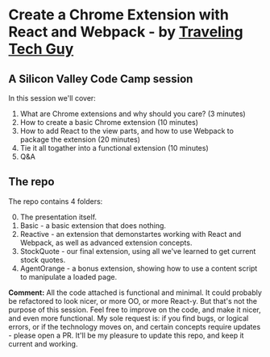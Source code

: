# Create a Chrome Extension with React and Webpack - by [Traveling Tech Guy](http://www.TravelingTechGuy)

## A Silicon Valley Code Camp session

In this session we'll cover:

1. What are Chrome extensions and why should you care? (3 minutes)
1. How to create a basic Chrome extension (10 minutes)
1. How to add React to the view parts, and how to use Webpack to package the extension (20 minutes)
1. Tie it all togather into a functional extension (10 minutes)
1. Q&A

## The repo

The repo contains 4 folders:

0. The presentation itself.
1. Basic - a basic extension that does nothing.
1. Reactive - an extension that demonstartes working with React and Webpack, as well as advanced extension concepts.
1. StockQuote - our final extension, using all we've learned to get current stock quotes.
1. AgentOrange - a bonus extension, showing how to use a content script to manipulate a loaded page.

**Comment:** All the code attached is functional and minimal. It could probably be refactored to look nicer, or more OO, or more React-y. But that's not the purpose of this session. Feel free to improve on the code, and make it nicer, and even more functional. My sole request is: if you find bugs, or logical errors, or if the technology moves on, and certain concepts require updates - please open a PR. It'll be my pleasure to update this repo, and keep it current and working.